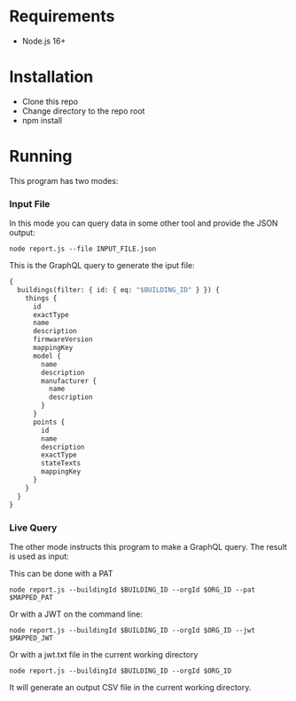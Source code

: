 # Requirements

- Node.js 16+

# Installation

- Clone this repo
- Change directory to the repo root
- npm install

# Running

This program has two modes:

### Input File

In this mode you can query data in some other tool and provide the JSON output:

```
node report.js --file INPUT_FILE.json
```

This is the GraphQL query to generate the iput file:

```graphql
{
  buildings(filter: { id: { eq: "$BUILDING_ID" } }) {
    things {
      id
      exactType
      name
      description
      firmwareVersion
      mappingKey
      model {
        name
        description
        manufacturer {
          name
          description
        }
      }
      points {
        id
        name
        description
        exactType
        stateTexts
        mappingKey
      }
    }
  }
}
```

### Live Query

The other mode instructs this program to make a GraphQL query. The result is used as input:

This can be done with a PAT

```
node report.js --buildingId $BUILDING_ID --orgId $ORG_ID --pat $MAPPED_PAT
```

Or with a JWT on the command line:

```
node report.js --buildingId $BUILDING_ID --orgId $ORG_ID --jwt $MAPPED_JWT
```

Or with a jwt.txt file in the current working directory

```
node report.js --buildingId $BUILDING_ID --orgId $ORG_ID
```

It will generate an output CSV file in the current working directory.
